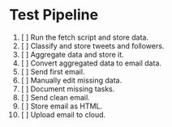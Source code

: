 # Test Pipeline

1. [ ] Run the fetch script and store data.
2. [ ] Classify and store tweets and followers.
3. [ ] Aggregate data and store it.
4. [ ] Convert aggregated data to email data.
5. [ ] Send first email.
6. [ ] Manually edit missing data.
7. [ ] Document missing tasks.
8. [ ] Send clean email.
9. [ ] Store email as HTML.
10. [ ] Upload email to cloud.
